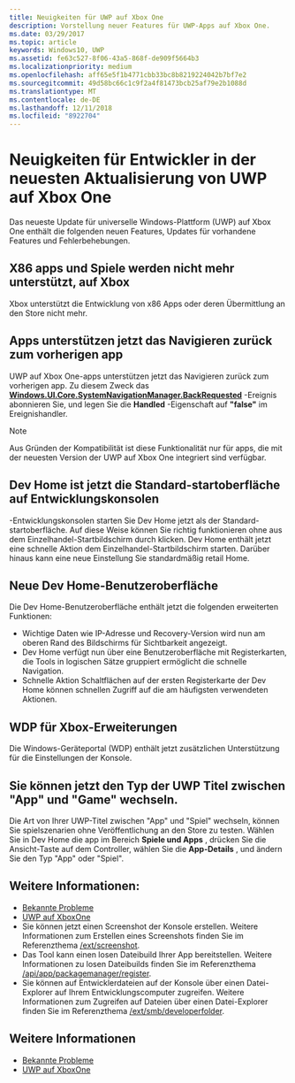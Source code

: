 ```yaml
---
title: Neuigkeiten für UWP auf Xbox One
description: Vorstellung neuer Features für UWP-Apps auf Xbox One.
ms.date: 03/29/2017
ms.topic: article
keywords: Windows10, UWP
ms.assetid: fe63c527-8f06-43a5-868f-de909f5664b3
ms.localizationpriority: medium
ms.openlocfilehash: aff65e5f1b4771cbb33bc8b8219224042b7bf7e2
ms.sourcegitcommit: 49d58bc66c1c9f2a4f81473bcb25af79e2b1088d
ms.translationtype: MT
ms.contentlocale: de-DE
ms.lasthandoff: 12/11/2018
ms.locfileid: "8922704"
---
```

# <a name="whats-new-for-developers-in-the-latest-update-of-uwp-on-xbox-one"></a>Neuigkeiten für Entwickler in der neuesten Aktualisierung von UWP auf Xbox One

Das neueste Update für universelle Windows-Plattform (UWP) auf Xbox One enthält die folgenden neuen Features, Updates für vorhandene Features und Fehlerbehebungen.

## <a name="x86-apps-and-games-are-no-longer-supported-on-xbox"></a>X86 apps und Spiele werden nicht mehr unterstützt, auf Xbox  
Xbox unterstützt die Entwicklung von x86 Apps oder deren Übermittlung an den Store nicht mehr.

## <a name="apps-can-now-support-navigating-back-to-the-previous-app"></a>Apps unterstützen jetzt das Navigieren zurück zum vorherigen app 
UWP auf Xbox One-apps unterstützen jetzt das Navigieren zurück zum vorherigen app. Zu diesem Zweck das [**Windows.UI.Core.SystemNavigationManager.BackRequested**](https://msdn.microsoft.com/library/windows/apps/dn893595) -Ereignis abonnieren Sie, und legen Sie die **Handled** -Eigenschaft auf **"false"** im Ereignishandler.

> [!NOTE]
> Aus Gründen der Kompatibilität ist diese Funktionalität nur für apps, die mit der neuesten Version der UWP auf Xbox One integriert sind verfügbar. 

## <a name="dev-home-is-now-the-default-home-experience-on-development-consoles"></a>Dev Home ist jetzt die Standard-startoberfläche auf Entwicklungskonsolen
-Entwicklungskonsolen starten Sie Dev Home jetzt als der Standard-startoberfläche. Auf diese Weise können Sie richtig funktionieren ohne aus dem Einzelhandel-Startbildschirm durch klicken. Dev Home enthält jetzt eine schnelle Aktion dem Einzelhandel-Startbildschirm starten. Darüber hinaus kann eine neue Einstellung Sie standardmäßig retail Home. 

## <a name="new-dev-home-user-interface"></a>Neue Dev Home-Benutzeroberfläche
Die Dev Home-Benutzeroberfläche enthält jetzt die folgenden erweiterten Funktionen:
 - Wichtige Daten wie IP-Adresse und Recovery-Version wird nun am oberen Rand des Bildschirms für Sichtbarkeit angezeigt. 
 - Dev Home verfügt nun über eine Benutzeroberfläche mit Registerkarten, die Tools in logischen Sätze gruppiert ermöglicht die schnelle Navigation.
 - Schnelle Aktion Schaltflächen auf der ersten Registerkarte der Dev Home können schnellen Zugriff auf die am häufigsten verwendeten Aktionen. 

## <a name="wdp-for-xbox-enhancements"></a>WDP für Xbox-Erweiterungen
Die Windows-Geräteportal (WDP) enthält jetzt zusätzlichen Unterstützung für die Einstellungen der Konsole. 

## <a name="you-can-now-switch-the-type-of-your-uwp-title-between-app-and-game"></a>Sie können jetzt den Typ der UWP Titel zwischen "App" und "Game" wechseln.
Die Art von Ihrer UWP-Titel zwischen "App" und "Spiel" wechseln, können Sie spielszenarien ohne Veröffentlichung an den Store zu testen. Wählen Sie in Dev Home die app im Bereich **Spiele und Apps** , drücken Sie die Ansicht-Taste auf dem Controller, wählen Sie die **App-Details** , und ändern Sie den Typ "App" oder "Spiel".

## <a name="see-also"></a>Weitere Informationen:
- [Bekannte Probleme](known-issues.md)
- [UWP auf XboxOne](index.md)
 - Sie können jetzt einen Screenshot der Konsole erstellen. Weitere Informationen zum Erstellen eines Screenshots finden Sie im Referenzthema [/ext/screenshot](wdp-media-capture-api.md).
 - Das Tool kann einen losen Dateibuild Ihrer App bereitstellen. Weitere Informationen zu losen Dateibuilds finden Sie im Referenzthema [/api/app/packagemanager/register](wdp-loose-folder-register-api.md).
 - Sie können auf Entwicklerdateien auf der Konsole über einen Datei-Explorer auf Ihrem Entwicklungscomputer zugreifen. Weitere Informationen zum Zugreifen auf Dateien über einen Datei-Explorer finden Sie im Referenzthema [/ext/smb/developerfolder](wdp-smb-api.md).

## <a name="see-also"></a>Weitere Informationen
- [Bekannte Probleme](known-issues.md)
- [UWP auf XboxOne](index.md)
